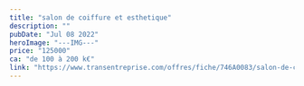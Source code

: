 ```yaml
---
title: "salon de coiffure et esthetique"
description: ""
pubDate: "Jul 08 2022"
heroImage: "---IMG---"
price: "125000"
ca: "de 100 à 200 k€"
link: "https://www.transentreprise.com/offres/fiche/746A0083/salon-de-coiffure-et-esthetique/auvergne-rhone-alpes/haute-savoie/pays-du-mont-blanc"
---
```

